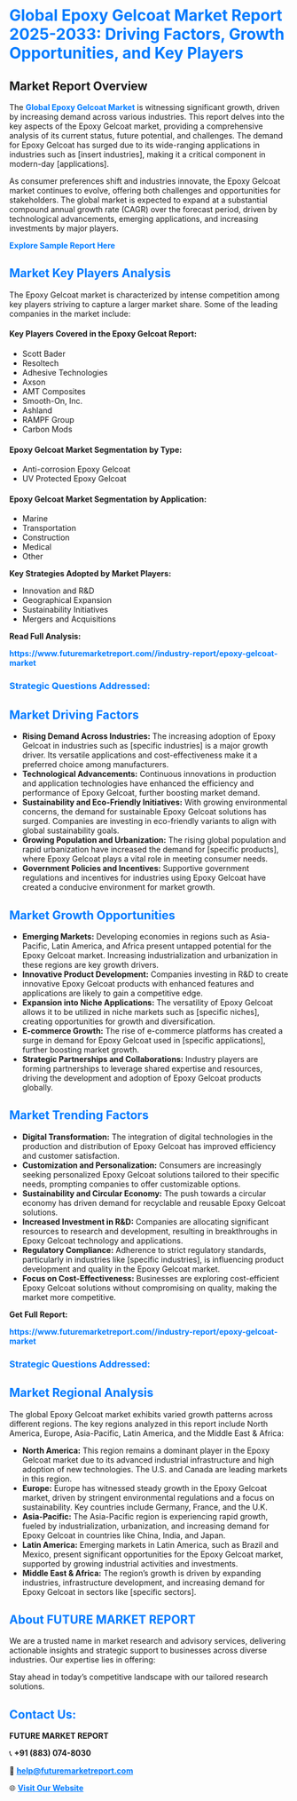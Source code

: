 <h1 style="color: #007BFF;">Global Epoxy Gelcoat Market Report 2025-2033: Driving Factors, Growth Opportunities, and Key Players</h1>

<section id="overview">
<h2>Market Report Overview</h2>
<p>The <a href="https://www.futuremarketreport.com//industry-report/epoxy-gelcoat-market" style="color: #007BFF; text-decoration: none;"><strong>Global Epoxy Gelcoat Market</strong></a> is witnessing significant growth, driven by increasing demand across various industries. This report delves into the key aspects of the Epoxy Gelcoat market, providing a comprehensive analysis of its current status, future potential, and challenges. The demand for Epoxy Gelcoat has surged due to its wide-ranging applications in industries such as [insert industries], making it a critical component in modern-day [applications].</p>
<p>As consumer preferences shift and industries innovate, the Epoxy Gelcoat market continues to evolve, offering both challenges and opportunities for stakeholders. The global market is expected to expand at a substantial compound annual growth rate (CAGR) over the forecast period, driven by technological advancements, emerging applications, and increasing investments by major players.</p>
</section>

<section id="overview">
<p><a href="https://www.futuremarketreport.com//request-sample/reportId=60034" style="color: #007BFF; text-decoration: none;"><strong>Explore Sample Report Here</strong></a></p>
</section>

<section id="key-players">
<h2 style="color: #007BFF;">Market Key Players Analysis</h2>
<p>The Epoxy Gelcoat market is characterized by intense competition among key players striving to capture a larger market share. Some of the leading companies in the market include:</p>
<h4>Key Players Covered in the Epoxy Gelcoat Report:</h4>
<ul><li>Scott Bader</li><li>Resoltech</li><li>Adhesive Technologies</li><li>Axson</li><li>AMT Composites</li><li>Smooth-On, Inc.</li><li>Ashland</li><li>RAMPF Group</li><li>Carbon Mods</li></ul>
<h4>Epoxy Gelcoat Market Segmentation by Type:</h4>
<ul><li>Anti-corrosion Epoxy Gelcoat</li><li>UV Protected Epoxy Gelcoat</li></ul>

<h4>Epoxy Gelcoat Market Segmentation by Application:</h4>
<ul><li>Marine</li><li>Transportation</li><li>Construction</li><li>Medical</li><li>Other</li></ul>
<p><strong>Key Strategies Adopted by Market Players:</strong></p>
<ul>
<li>Innovation and R&D</li>
<li>Geographical Expansion</li>
<li>Sustainability Initiatives</li>
<li>Mergers and Acquisitions</li>
</ul>
</section>

<section>
<p><strong>Read Full Analysis: </strong></p><a href="https://www.futuremarketreport.com//industry-report/epoxy-gelcoat-market" style="color: #007BFF; text-decoration: none;"><strong>https://www.futuremarketreport.com//industry-report/epoxy-gelcoat-market</strong></a>
<h3 style="color: #007BFF;">Strategic Questions Addressed:</h3>
</section>

<section id="driving-factors">
<h2 style="color: #007BFF;">Market Driving Factors</h2>
<ul>
<li><strong>Rising Demand Across Industries:</strong> The increasing adoption of Epoxy Gelcoat in industries such as [specific industries] is a major growth driver. Its versatile applications and cost-effectiveness make it a preferred choice among manufacturers.</li>
<li><strong>Technological Advancements:</strong> Continuous innovations in production and application technologies have enhanced the efficiency and performance of Epoxy Gelcoat, further boosting market demand.</li>
<li><strong>Sustainability and Eco-Friendly Initiatives:</strong> With growing environmental concerns, the demand for sustainable Epoxy Gelcoat solutions has surged. Companies are investing in eco-friendly variants to align with global sustainability goals.</li>
<li><strong>Growing Population and Urbanization:</strong> The rising global population and rapid urbanization have increased the demand for [specific products], where Epoxy Gelcoat plays a vital role in meeting consumer needs.</li>
<li><strong>Government Policies and Incentives:</strong> Supportive government regulations and incentives for industries using Epoxy Gelcoat have created a conducive environment for market growth.</li>
</ul>
</section>

<section id="growth-opportunities">
<h2 style="color: #007BFF;">Market Growth Opportunities</h2>
<ul>
<li><strong>Emerging Markets:</strong> Developing economies in regions such as Asia-Pacific, Latin America, and Africa present untapped potential for the Epoxy Gelcoat market. Increasing industrialization and urbanization in these regions are key growth drivers.</li>
<li><strong>Innovative Product Development:</strong> Companies investing in R&D to create innovative Epoxy Gelcoat products with enhanced features and applications are likely to gain a competitive edge.</li>
<li><strong>Expansion into Niche Applications:</strong> The versatility of Epoxy Gelcoat allows it to be utilized in niche markets such as [specific niches], creating opportunities for growth and diversification.</li>
<li><strong>E-commerce Growth:</strong> The rise of e-commerce platforms has created a surge in demand for Epoxy Gelcoat used in [specific applications], further boosting market growth.</li>
<li><strong>Strategic Partnerships and Collaborations:</strong> Industry players are forming partnerships to leverage shared expertise and resources, driving the development and adoption of Epoxy Gelcoat products globally.</li>
</ul>
</section>

<section id="trending-factors">
<h2 style="color: #007BFF;">Market Trending Factors</h2>
<ul>
<li><strong>Digital Transformation:</strong> The integration of digital technologies in the production and distribution of Epoxy Gelcoat has improved efficiency and customer satisfaction.</li>
<li><strong>Customization and Personalization:</strong> Consumers are increasingly seeking personalized Epoxy Gelcoat solutions tailored to their specific needs, prompting companies to offer customizable options.</li>
<li><strong>Sustainability and Circular Economy:</strong> The push towards a circular economy has driven demand for recyclable and reusable Epoxy Gelcoat solutions.</li>
<li><strong>Increased Investment in R&D:</strong> Companies are allocating significant resources to research and development, resulting in breakthroughs in Epoxy Gelcoat technology and applications.</li>
<li><strong>Regulatory Compliance:</strong> Adherence to strict regulatory standards, particularly in industries like [specific industries], is influencing product development and quality in the Epoxy Gelcoat market.</li>
<li><strong>Focus on Cost-Effectiveness:</strong> Businesses are exploring cost-efficient Epoxy Gelcoat solutions without compromising on quality, making the market more competitive.</li>
</ul>
</section>

<section>
<p><strong>Get Full Report: </strong></p><a href="https://www.futuremarketreport.com//industry-report/epoxy-gelcoat-market" style="color: #007BFF; text-decoration: none;"><strong>https://www.futuremarketreport.com//industry-report/epoxy-gelcoat-market</strong></a>
<h3 style="color: #007BFF;">Strategic Questions Addressed:</h3>
</section>


<section id="regional-analysis">
<h2 style="color: #007BFF;">Market Regional Analysis</h2>
<p>The global Epoxy Gelcoat market exhibits varied growth patterns across different regions. The key regions analyzed in this report include North America, Europe, Asia-Pacific, Latin America, and the Middle East & Africa:</p>
<ul>
<li><strong>North America:</strong> This region remains a dominant player in the Epoxy Gelcoat market due to its advanced industrial infrastructure and high adoption of new technologies. The U.S. and Canada are leading markets in this region.</li>
<li><strong>Europe:</strong> Europe has witnessed steady growth in the Epoxy Gelcoat market, driven by stringent environmental regulations and a focus on sustainability. Key countries include Germany, France, and the U.K.</li>
<li><strong>Asia-Pacific:</strong> The Asia-Pacific region is experiencing rapid growth, fueled by industrialization, urbanization, and increasing demand for Epoxy Gelcoat in countries like China, India, and Japan.</li>
<li><strong>Latin America:</strong> Emerging markets in Latin America, such as Brazil and Mexico, present significant opportunities for the Epoxy Gelcoat market, supported by growing industrial activities and investments.</li>
<li><strong>Middle East & Africa:</strong> The region’s growth is driven by expanding industries, infrastructure development, and increasing demand for Epoxy Gelcoat in sectors like [specific sectors].</li>
</ul>
</section>

<footer>
<h2 style="color: #007BFF;">About FUTURE MARKET REPORT</h2>
<p>We are a trusted name in market research and advisory services, delivering actionable insights and strategic support to businesses across diverse industries. Our expertise lies in offering:</p>

<p>Stay ahead in today’s competitive landscape with our tailored research solutions.</p>

<h2 style="color: #007BFF;">Contact Us:</h2>
<p><strong>FUTURE MARKET REPORT</strong></p>
<p>📞 <strong>+91 (883) 074-8030</strong></p>
<p>📧 <strong><a href="mailto:help@futuremarketreport.com" style="color: #007BFF;">help@futuremarketreport.com</a></strong></p>
<p>🌐 <strong><a href="https://www.futuremarketreport.com/" style="color: #007BFF;">Visit Our Website</a></strong></p>
</footer>